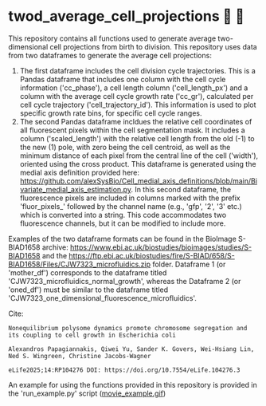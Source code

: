 # twod_average_cell_projections 📐 🔬

This repository contains all functions used to generate average two-dimensional cell projections from birth to division.
This repository uses data from two dataframes to generate the average cell projections:
1. The first dataframe includes the cell division cycle trajectories. This is a Pandas dataframe that includes one column with the cell cycle information ('cc_phase'), a cell length column ('cell_length_px') and a column with the average cell cycle growth rate ('cc_gr'), calculated per cell cycle trajectory ('cell_trajectory_id'). This information is used to plot specific growth rate bins, for specific cell cycle ranges.
2. The second Pandas dataframe incldues the relative cell coordinates of all fluorescent pixels within the cell segmentation mask. It includes a column ('scaled_length') with the relative cell length from the old (-1) to the new (1) pole, with zero being the cell centroid, as well as the minimum distance of each pixel from the central line of the cell ('width'), oriented using the cross product. This dataframe is generated using the medial axis definition provided here: https://github.com/alexSysBio/Cell_medial_axis_definitions/blob/main/Bivariate_medial_axis_estimation.py. In this second dataframe, the fluorescence pixels are included in columns marked with the prefix 'fluor_pixels_' followed by the channel name (e.g., 'gfp', '2', '3' etc.) which is converted into a string. This code accommodates two fluorescence channels, but it can be modified to include more.


Examples of the two dataframe formats can be found in the BioImage S-BIAD1658 archive: https://www.ebi.ac.uk/biostudies/bioimages/studies/S-BIAD1658 and the https://ftp.ebi.ac.uk/biostudies/fire/S-BIAD/658/S-BIAD1658/Files/CJW7323_microfluidics.zip folder. Dataframe 1 (or 'mother_df') corresponds to the dataframe titled 'CJW7323_microfluidics_normal_growth', whereas the Dataframe 2 (or 'oned_df') must be similar to the dataframe titled 'CJW7323_one_dimensional_fluorescence_microfluidics'. 

  Cite:
    
    Nonequilibrium polysome dynamics promote chromosome segregation and its coupling to cell growth in Escherichia coli
    
    Alexandros Papagiannakis, Qiwei Yu, Sander K. Govers, Wei-Hsiang Lin,  Ned S. Wingreen, Christine Jacobs-Wagner
    
    eLife2025;14:RP104276 DOI: https://doi.org/10.7554/eLife.104276.3


An example for using the functions provided in this repository is provided in the 'run_example.py' script
([movie_example.gif](https://github.com/alexSysBio/twod_average_cell_projections/blob/main/movie_example.gif))
